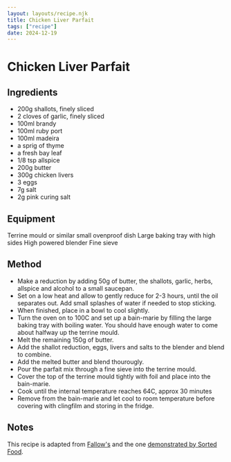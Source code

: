 ```yaml
---
layout: layouts/recipe.njk
title: Chicken Liver Parfait
tags: ["recipe"]
date: 2024-12-19
---
```


# Chicken Liver Parfait

## Ingredients

- 200g shallots, finely sliced
- 2 cloves of garlic, finely sliced
- 100ml brandy
- 100ml ruby port
- 100ml madeira
- a sprig of thyme
- a fresh bay leaf
- 1/8 tsp allspice
- 200g butter
- 300g chicken livers
- 3 eggs
- 7g salt
- 2g pink curing salt

## Equipment

Terrine mould or similar small ovenproof dish
Large baking tray with high sides
High powered blender
Fine sieve

## Method

- Make a reduction by adding 50g of butter, the shallots, garlic, herbs, allspice and alcohol to a small saucepan.
- Set on a low heat and allow to gently reduce for 2-3 hours, until the oil separates out. Add small splashes of water if needed to stop sticking.
- When finished, place in a bowl to cool slightly.
- Turn the oven on to 100C and set up a bain-marie by filling the large baking tray with boiling water. You should have enough water to come about halfway up the terrine mould.
- Melt the remaining 150g of butter.
- Add the shallot reduction, eggs, livers and salts to the blender and blend to combine.
- Add the melted butter and blend thourougly.
- Pour the parfait mix through a fine sieve into the terrine mould.
- Cover the top of the terrine mould tightly with foil and place into the bain-marie.
- Cook until the internal temperature reaches 64C, approx 30 minutes
- Remove from the bain-marie and let cool to room temperature before covering with clingfilm and storing in the fridge.

## Notes

This recipe is adapted from [Fallow's](https://fallowrestaurant.com/chicken-liver-parfait/) and the one [demonstrated by Sorted Food](https://www.youtube.com/watch?v=vbP3GoJWFzs).
